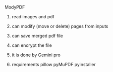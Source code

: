 ModyPDF

1. read images and pdf

2. can modify (move or delete) pages from inputs

3. can save merged pdf file

4. can encrypt the file

5. it is done by Gemini pro

6. requirements
  pillow
  pyMuPDF
  pyinstaller 
